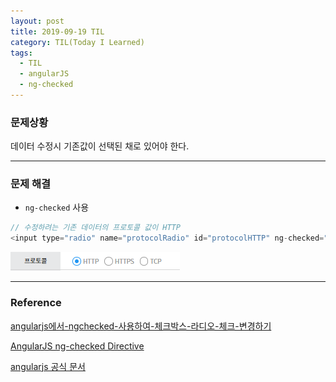 ```yaml
---
layout: post
title: 2019-09-19 TIL
category: TIL(Today I Learned)
tags:
  - TIL
  - angularJS
  - ng-checked
---
```




### 문제상황

데이터 수정시 기존값이 선택된 채로 있어야 한다.

---

### 문제 해결

- `ng-checked` 사용

```javascript
// 수정하려는 기존 데이터의 프로토콜 값이 HTTP
<input type="radio" name="protocolRadio" id="protocolHTTP" ng-checked="pop.port.protocol == 'HTTP'">
```

![ngchecked](/assets/angularjs/ngchecked.PNG)





---

### Reference

[angularjs에서-ngchecked-사용하여-체크박스-라디오-체크-변경하기](https://webisfree.com/2017-06-22/angularjs%EC%97%90%EC%84%9C-ngchecked-%EC%82%AC%EC%9A%A9%ED%95%98%EC%97%AC-%EC%B2%B4%ED%81%AC%EB%B0%95%EC%8A%A4-%EB%9D%BC%EB%94%94%EC%98%A4-%EC%B2%B4%ED%81%AC-%EB%B3%80%EA%B2%BD%ED%95%98%EA%B8%B0)

[AngularJS ng-checked Directive](https://www.w3schools.com/angular/ng_ng-checked.asp)

[angularjs 공식 문서](https://docs.angularjs.org/api/ng/directive/ngChecked)

